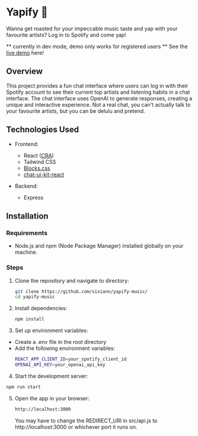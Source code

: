 # Yapify 🎵

Wanna get roasted for your impeccable music taste and yap with your favourite artists? Log in to Spotify and come yap!

** currently in dev mode, demo only works for registered users **
See the <a href="https://yapify-music.vercel.app/" target="_blank">live demo</a> here!


## Overview

This project provides a fun chat interface where users can log in with their Spotify account to see their current top artists and listening habits in a chat interface. The chat interface uses OpenAI to generate responses, creating a unique and interactive experience. Not a real chat, you can't actually talk to your favourite artists, but you can be delulu and pretend. 


## Technologies Used

- Frontend:
  - React ([CRA](https://create-react-app.dev/))
  - Tailwind CSS
  - [Blocks.css](https://thesephist.github.io/blocks.css/)
  - [chat-ui-kit-react](https://github.com/chatscope/chat-ui-kit-react?tab=readme-ov-file)

- Backend:
  - Express

## Installation

### Requirements
- Node.js and npm (Node Package Manager) installed globally on your machine.

### Steps
1. Clone the repository and navigate to directory:
   ```sh
   git clone https://github.com/sixiann/yapify-music/
   cd yapify-music
2. Install dependencies:
   ```sh
   npm install
3. Set up environment variables:
- Create a .env file in the root directory
- Add the following environment variables:
  ```sh
  REACT_APP_CLIENT_ID=your_spotify_client_id
  OPENAI_API_KEY=your_openai_api_key
4. Start the development server:
  ```sh
  npm run start
  ```
5. Open the app in your browser:
   ```sh
   http://localhost:3000
   ```
   You may have to change the REDIRECT_URI in src/api.js to http://localhost:3000 or whichever port it runs on.


  
   

